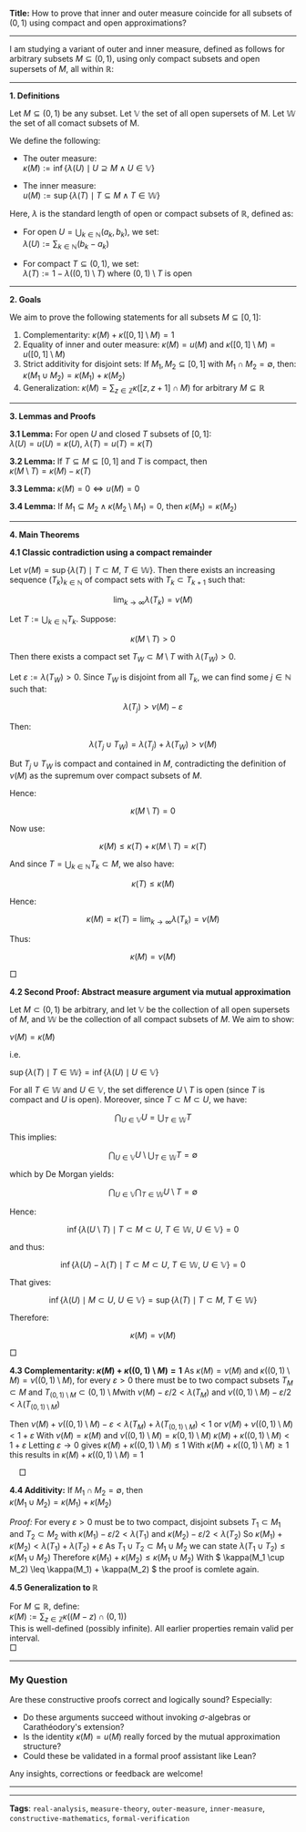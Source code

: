 
**Title:** How to prove that inner and outer measure coincide for all subsets of $(0,1)$ using compact and open approximations?

---

I am studying a variant of outer and inner measure, defined as follows for arbitrary subsets $M \subseteq (0,1)$, using only compact subsets and open supersets of $M$, all within $\mathbb{R}$:

---

**1. Definitions**

Let $M \subseteq (0,1)$ be any subset.
Let $\mathbb{V}$ the set of all open supersets of M.
Let $\mathbb{W}$ the set of all comact subsets of M. 

We define the following:

- The outer measure:  
  $\kappa(M) := \inf\{ \lambda(U) \mid U \supseteq M \wedge U \in \mathbb{V}\}$

- The inner measure:  
  $u(M) := \sup\{ \lambda(T) \mid T \subseteq M \wedge T\in \mathbb{W}\}$

Here, $\lambda$ is the standard length of open or compact subsets of $\mathbb{R}$, defined as:

- For open $U =\bigcup_{k \in \mathbb{N}} (a_k, b_k)$, we set:  
  $\lambda(U) := \sum_{k \in \mathbb{N}} (b_k - a_k)$

- For compact $T \subseteq (0,1)$, we set:  
  $\lambda(T) := 1 - \lambda((0,1) \setminus T)$ where $(0,1) \setminus T$ is open

---

**2. Goals**

We aim to prove the following statements for all subsets $M \subseteq [0,1]$:

1. Complementarity: $\kappa(M) + \kappa([0,1] \setminus M) = 1$
2. Equality of inner and outer measure: $\kappa(M) = 
u(M)$ and $\kappa([0,1] \setminus M) = 
u([0,1] \setminus M)$
3. Strict additivity for disjoint sets: If $M_1, M_2 \subseteq [0,1]$ with $M_1 \cap M_2 = \emptyset$, then:  
   $\kappa(M_1 \cup M_2) = \kappa(M_1) + \kappa(M_2)$
4. Generalization: $\kappa(M) = \sum_{z \in \mathbb{Z}} \kappa([z,z+1] \cap M)$ for arbitrary $M \subseteq \mathbb{R}$

---

**3. Lemmas and Proofs**

**3.1 Lemma:** For open $U$ and closed $T$ subsets of $[0,1]$:  
$\lambda(U) = 
u(U) = \kappa(U)$, $\lambda(T) = 
u(T) = \kappa(T)$

**3.2 Lemma:** If $T \subseteq M \subseteq [0,1]$ and $T$ is compact, then  
$\kappa(M \setminus T) = \kappa(M) - \kappa(T)$

**3.3 Lemma:** $\kappa(M) = 0 \Leftrightarrow 
u(M) = 0$

**3.4 Lemma:** If $M_1 \subseteq M_2 \wedge \kappa(M_2 \setminus M_1) = 0$, then $\kappa(M_1) = \kappa(M_2)$

---

**4. Main Theorems**


**4.1 Classic contradiction using a compact remainder**

Let $\nu(M) = \sup\{ \lambda(T) \mid T \subset M,\ T \in \mathbb{W} \}$.
Then there exists an increasing sequence $\left(T_k\right)_{k \in \mathbb{N}}$ of compact sets with $T_k \subset T_{k+1}$ such that:

$$
\lim_{k \to \infty} \lambda(T_k) = \nu(M)
$$

Let $T := \bigcup_{k \in \mathbb{N}} T_k$. Suppose:

$$
\kappa(M \setminus T) > 0
$$

Then there exists a compact set $T_W \subset M \setminus T$ with $\lambda(T_W) > 0$.

Let $\varepsilon := \lambda(T_W)> 0$. Since $T_W$ is disjoint from all $T_k$, we can find some $j \in \mathbb{N}$ such that:

$$
\lambda(T_j) > \nu(M) - \varepsilon
$$

Then:

$$
\lambda(T_j \cup T_W) = \lambda(T_j) + \lambda(T_W) > \nu(M)
$$

But $T_j \cup T_W$ is compact and contained in $M$, contradicting the definition of $\nu(M)$ as the supremum over compact subsets of $M$.

Hence:

$$
\kappa(M \setminus T) = 0
$$

Now use:

$$
\kappa(M) \leq \kappa(T) + \kappa(M \setminus T) = \kappa(T)
$$

And since $T = \bigcup_{k \in \mathbb{N}} T_k \subset M$, we also have:

$$
\kappa(T) \leq \kappa(M)
$$

Hence:

$$
\kappa(M) = \kappa(T) = \lim_{k \to \infty} \lambda(T_k) = \nu(M)
$$

Thus:

$$
\kappa(M) = \nu(M)
$$

$\Box$


**4.2 Second Proof: Abstract measure argument via mutual approximation**


Let $M \subset (0,1)$ be arbitrary, and let $\mathbb{V}$ be the collection of all open supersets of $M$, and $\mathbb{W}$ be the collection of all compact subsets of $M$. We aim to show:

$\nu(M) = \kappa(M)$

i.e.

$\sup\{ \lambda(T) \mid T \in \mathbb{W} \} = \inf\{ \lambda(U) \mid U \in \mathbb{V} \}$

For all $T \in \mathbb{W}$ and $U \in \mathbb{V}$, the set difference $U \setminus T$ is open (since $T$ is compact and $U$ is open). Moreover, since $T \subset M \subset U$, we have:

$$
\bigcap_{U \in \mathbb{V}} U = \bigcup_{T \in \mathbb{W}} T
$$

This implies:

$$
\bigcap_{U \in \mathbb{V}} U \setminus \bigcup_{T \in \mathbb{W}} T = \emptyset
$$

which by De Morgan yields:

$$
\bigcap_{U \in \mathbb{V}} \bigcap_{T \in \mathbb{W}} U \setminus T = \emptyset
$$

Hence:

$$
\inf\{ \lambda(U \setminus T) \mid T \subset M \subset U,\ T \in \mathbb{W},\ U \in \mathbb{V} \} = 0
$$

and thus:

$$
\inf\{ \lambda(U) - \lambda(T) \mid T \subset M \subset U,\ T \in \mathbb{W},\ U \in \mathbb{V} \} = 0
$$

That gives:

$$
\inf\{ \lambda(U) \mid M \subset U,\ U \in \mathbb{V} \} = \sup\{ \lambda(T) \mid T \subset M,\ T \in \mathbb{W} \}
$$

Therefore:

$$
\kappa(M) = \nu(M)
$$

$\Box$

**4.3 Complementarity: $\kappa(M) + \kappa((0,1) \setminus M) = 1$**
As $\kappa(M)=\nu(M)$ and $\kappa((0,1)\setminus M)=\nu((0,1)\setminus M)$, for every $\varepsilon > 0$ there must be to two compact subsets $T_{M}\subset M$ and $T_{(0,1)\setminus M}\subset (0,1)\setminus M$with 
$\nu(M)-\varepsilon/2 < \lambda(T_{M})$ and
$\nu((0,1)\setminus M)-\varepsilon/2<\lambda(T_{(0,1)\setminus M})$

Then $\nu(M)+ \nu((0,1)\setminus M) -\varepsilon<\lambda(T_{M})+\lambda(T_{(0,1)\setminus M})<1$
or 
 $\nu(M)+ \nu((0,1)\setminus M)< 1+ \varepsilon$
 With $\nu(M)=\kappa(M)$ and $\nu((0,1)\setminus M)=\kappa(0,1)\setminus M)$
  $\kappa(M)+ \kappa((0,1)\setminus M)< 1+ \varepsilon$
 Letting $\varepsilon \rightarrow 0$ gives   $\kappa(M)+ \kappa((0,1)\setminus M)\leq  1$
 With $\kappa(M)+ \kappa((0,1)\setminus M)\geq 1$ this results in
$\kappa(M)+ \kappa((0,1)\setminus M)= 1$

$\quad \Box$

**4.4 Additivity:** If $M_1 \cap M_2 = \emptyset$, then  
$\kappa(M_1 \cup M_2) = \kappa(M_1) + \kappa(M_2)$

*Proof:* 
For every $\varepsilon > 0$ must be to two compact, disjoint subsets $T_1\subset M_1$ and $T_2\subset M_2$ with 
$\kappa(M_1)-\varepsilon/2 < \lambda(T_1)$ and
$\kappa(M_2)-\varepsilon/2 < \lambda(T_2)$
So 
$\kappa(M_1) + \kappa(M_2) < \lambda(T_1) +\lambda(T_2)+\varepsilon$ 
As $T_1\cup T_2 \subset M_1 \cup M_2$ we can state
$\lambda(T_1\cup T_2) \leq \kappa(M_1 \cup M_2)$
Therefore $\kappa(M_1) + \kappa(M_2) \leq \kappa(M_1 \cup M_2)$
With $ \kappa(M_1 \cup M_2) \leq \kappa(M_1) + \kappa(M_2) $ the proof is comlete again.

**4.5 Generalization to $\mathbb{R}$**

For $M \subseteq \mathbb{R}$, define:  
$\kappa(M) := \sum_{z \in \mathbb{Z}} \kappa((M - z) \cap (0,1))$  
This is well-defined (possibly infinite). All earlier properties remain valid per interval.  
$\Box$

---

### My Question

Are these constructive proofs correct and logically sound? Especially:

- Do these arguments succeed without invoking $\sigma$-algebras or Carathéodory's extension?
- Is the identity $\kappa(M) = 
u(M)$ really forced by the mutual approximation structure?
- Could these be validated in a formal proof assistant like Lean?

Any insights, corrections or feedback are welcome!

---

---

**Tags**: `real-analysis`, `measure-theory`, `outer-measure`, `inner-measure`, `constructive-mathematics`, `formal-verification`




